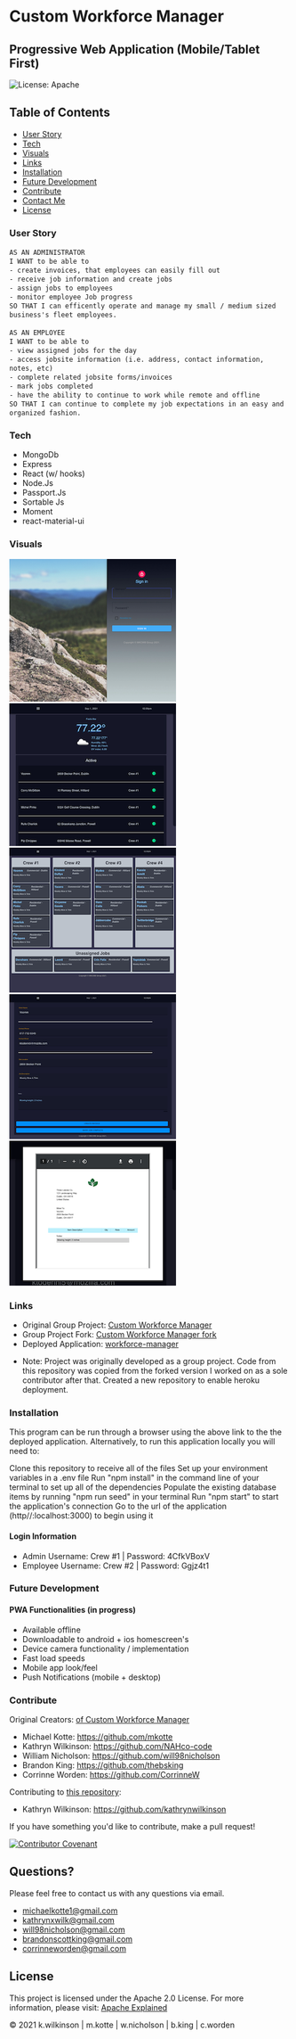 
# Custom Workforce Manager

## Progressive Web Application (Mobile/Tablet First)

![License: Apache](https://img.shields.io/badge/License-Apache2.0-yellow.svg)

## Table of Contents

- [User Story](#user-story)
- [Tech](#tech)
- [Visuals](#visuals)
- [Links](#links)
- [Installation](#installation)
- [Future Development](#future-development)
- [Contribute](#contribute)
- [Contact Me](#questions)
- [License](#license)

### User Story

    AS AN ADMINISTRATOR
    I WANT to be able to
    - create invoices, that employees can easily fill out
    - receive job information and create jobs
    - assign jobs to employees
    - monitor employee Job progress
    SO THAT I can efficently operate and manage my small / medium sized business's fleet employees.

    AS AN EMPLOYEE
    I WANT to be able to
    - view assigned jobs for the day
    - access jobsite information (i.e. address, contact information, notes, etc)
    - complete related jobsite forms/invoices
    - mark jobs completed
    - have the ability to continue to work while remote and offline
    SO THAT I can continue to complete my job expectations in an easy and organized fashion.

### Tech

- MongoDb
- Express
- React (w/ hooks)
- Node.Js
- Passport.Js
- Sortable Js
- Moment
- react-material-ui

### Visuals

![sign-in](./client/src/assets/images/project-screenshots/custom-workforce-manager-sign-in.PNG) ![admin-dashboard](./client/src/assets/images/project-screenshots/custom-workforce-manager-admin-dash.PNG)
![job-assignment](./client/src/assets/images/project-screenshots/custom-workforce-manager-job-assignment.PNG) ![job-detail](./client/src/assets/images/project-screenshots/custom-workforce-manager-job-detail.PNG)
![invoice](./client/src/assets/images/project-screenshots/custom-workforce-manager-invoice.PNG)

### Links

- Original Group Project: [Custom Workforce Manager](https://github.com/will98nicholson/Custom-Workforce-Manager)
- Group Project Fork: [Custom Workforce Manager fork](https://github.com/kathrynwilkinson/workforce-manager)
- Deployed Application: [workforce-manager](https://fleet-manager-react.herokuapp.com)

* Note: Project was originally developed as a group project. Code from this repository was copied from the forked version I worked on as a sole contributor after that. Created a new repository to enable heroku deployment. 

### Installation

This program can be run through a browser using the above link to the the deployed application. Alternatively, to run this application locally you will need to:

Clone this repository to receive all of the files
Set up your environment variables in a .env file
Run "npm install" in the command line of your terminal to set up all of the dependencies
Populate the existing database items by running "npm run seed" in your terminal
Run "npm start" to start the application's connection
Go to the url of the application (http//:localhost:3000) to begin using it

#### Login Information

- Admin Username: Crew #1 | Password: 4CfkVBoxV
- Employee Username: Crew #2 | Password: Ggjz4t1

### Future Development

#### PWA Functionalities (in progress)

- Available offline
- Downloadable to android + ios homescreen's
- Device camera functionality / implementation
- Fast load speeds
- Mobile app look/feel
- Push Notifications (mobile + desktop)

### Contribute

Original Creators: [of Custom Workforce Manager](https://github.com/will98nicholson/Custom-Workforce-Manager)

- Michael Kotte: <https://github.com/mkotte>
- Kathryn Wilkinson: <https://github.com/NAHco-code>
- William Nicholson: <https://github.com/will98nicholson>
- Brandon King: <https://github.com/thebsking>
- Corrinne Worden: <https://github.com/CorrinneW>

Contributing to [this repository](https://github.com/kathrynwilkinson/workforce-manager): 

- Kathryn Wilkinson: <https://github.com/kathrynwilkinson>

If you have something you'd like to contribute, make a pull request!

[![Contributor Covenant](https://img.shields.io/badge/Contributor%20Covenant-2.0-4baaaa.svg)](code_of_conduct.md)

## Questions?

Please feel free to contact us with any questions via email.

- [michaelkotte1@gmail.com](michaelkotte1@gmail.com)
- [kathrynxwilk@gmail.com](kathrynxwilk@gmail.com)
- [will98nicholson@gmail.com](will98nicholson@gmail.com)
- [brandonscottking@gmail.com](brandonscottking@gmail.com)
- [corrinneworden@gmail.com](corrinneworden@gmail.com)

## License

This project is licensed under the Apache 2.0 License.
For more information, please visit: [Apache Explained](https://choosealicense.com/licenses/apache-2.0/)

&copy; 2021 k.wilkinson | m.kotte | w.nicholson | b.king | c.worden
